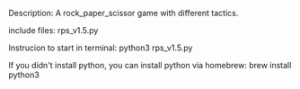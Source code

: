Description: A rock_paper_scissor game with different tactics. 

include files: rps_v1.5.py

Instrucion to start in terminal: python3 rps_v1.5.py

If you didn't install python, you can install python via homebrew: brew install python3
